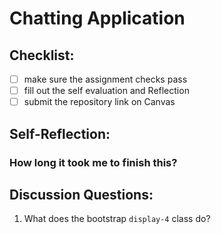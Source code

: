 Chatting Application
=====================

## Checklist:
- [ ] make sure the assignment checks pass
- [ ] fill out the self evaluation and Reflection
- [ ] submit the repository link on Canvas

## Self-Reflection:
<!-- Write your self-reflection under this line -->

### How long it took me to finish this?


## Discussion Questions:
1. What does the bootstrap `display-4` class do?

